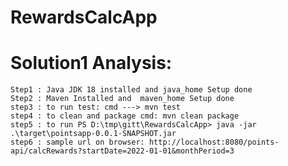 # RewardsCalcApp

# Solution1 Analysis:
    Step1 : Java JDK 18 installed and java_home Setup done 
    Step2 : Maven Installed and  maven_home Setup done 
    step3 : to run test: cmd ---> mvn test 
    step4 : to clean and package cmd: mvn clean package
    step5 : to run PS D:\tmp\gitt\RewardsCalcApp> java -jar .\target\pointsapp-0.0.1-SNAPSHOT.jar
    step6 : sample url on browser: http://localhost:8080/points-api/calcRewards?startDate=2022-01-01&monthPeriod=3
